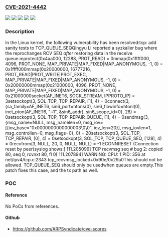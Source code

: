### [CVE-2021-4442](https://cve.mitre.org/cgi-bin/cvename.cgi?name=CVE-2021-4442)
![](https://img.shields.io/static/v1?label=Product&message=Linux&color=blue)
![](https://img.shields.io/static/v1?label=Version&message=&color=brightgreen)
![](https://img.shields.io/static/v1?label=Version&message=3.5%20&color=brightgreen)
![](https://img.shields.io/static/v1?label=Version&message=ee9952831cfd0bbe834f4a26489d7dce74582e37%20&color=brightgreen)
![](https://img.shields.io/static/v1?label=Vulnerability&message=n%2Fa&color=blue)

### Description

In the Linux kernel, the following vulnerability has been resolved:tcp: add sanity tests to TCP_QUEUE_SEQQingyu Li reported a syzkaller bug where the reprochanges RCV SEQ _after_ restoring data in the receive queue.mprotect(0x4aa000, 12288, PROT_READ)    = 0mmap(0x1ffff000, 4096, PROT_NONE, MAP_PRIVATE|MAP_FIXED|MAP_ANONYMOUS, -1, 0) = 0x1ffff000mmap(0x20000000, 16777216, PROT_READ|PROT_WRITE|PROT_EXEC, MAP_PRIVATE|MAP_FIXED|MAP_ANONYMOUS, -1, 0) = 0x20000000mmap(0x21000000, 4096, PROT_NONE, MAP_PRIVATE|MAP_FIXED|MAP_ANONYMOUS, -1, 0) = 0x21000000socket(AF_INET6, SOCK_STREAM, IPPROTO_IP) = 3setsockopt(3, SOL_TCP, TCP_REPAIR, [1], 4) = 0connect(3, {sa_family=AF_INET6, sin6_port=htons(0), sin6_flowinfo=htonl(0), inet_pton(AF_INET6, "::1", &sin6_addr), sin6_scope_id=0}, 28) = 0setsockopt(3, SOL_TCP, TCP_REPAIR_QUEUE, [1], 4) = 0sendmsg(3, {msg_name=NULL, msg_namelen=0, msg_iov=[{iov_base="0x0000000000000003\0\0", iov_len=20}], msg_iovlen=1, msg_controllen=0, msg_flags=0}, 0) = 20setsockopt(3, SOL_TCP, TCP_REPAIR, [0], 4) = 0setsockopt(3, SOL_TCP, TCP_QUEUE_SEQ, [128], 4) = 0recvfrom(3, NULL, 20, 0, NULL, NULL)    = -1 ECONNRESET (Connection reset by peer)syslog shows:[  111.205099] TCP recvmsg seq # bug 2: copied 80, seq 0, rcvnxt 80, fl 0[  111.207894] WARNING: CPU: 1 PID: 356 at net/ipv4/tcp.c:2343 tcp_recvmsg_locked+0x90e/0x29a0This should not be allowed. TCP_QUEUE_SEQ should only be usedwhen queues are empty.This patch fixes this case, and the tx path as well.

### POC

#### Reference
No PoCs from references.

#### Github
- https://github.com/ARPSyndicate/cve-scores

